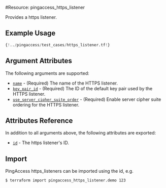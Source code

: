 #Resource: pingaccess_https_listener

Provides a https listener.

## Example Usage
```terraform
{!../pingaccess/test_cases/https_listener.tf!}
```

## Argument Attributes

The following arguments are supported:

- [`name`](#name) - (Required) The name of the HTTPS listener.
- [`key_pair_id`](#key_pair_id) - (Required) The ID of the default key pair used by the HTTPS listener.
- [`use_server_cipher_suite_order`](#use_server_cipher_suite_order) - (Required) Enable server cipher suite ordering for the HTTPS listener.

## Attributes Reference

In addition to all arguments above, the following attributes are exported:

- [`id`](#id) - The https listener's ID.

## Import

PingAccess https_listeners can be imported using the id, e.g.

```shell
$ terraform import pingaccess_https_listener.demo 123
```
